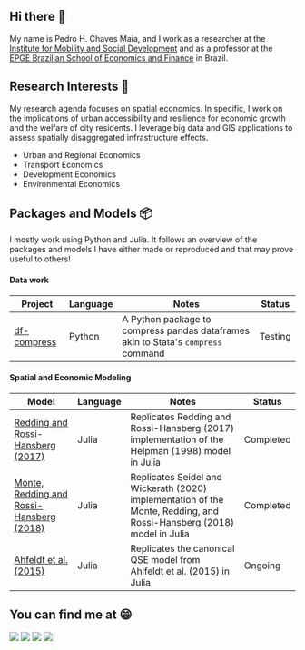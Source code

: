 ## Hi there 👋
My name is Pedro H. Chaves Maia, and I work as a researcher at the [Institute for Mobility and Social Development](https://imdsbrasil.org/en/home-en/) and as a professor at the [EPGE Brazilian School of Economics and Finance](https://epge.fgv.br/en) in Brazil.

## Research Interests 🔭
My research agenda focuses on spatial economics. In specific, I work on the implications of urban accessibility and resilience for economic growth and the welfare of city residents. I leverage big data and GIS applications to assess spatially disaggregated infrastructure effects. 
* Urban and Regional Economics
* Transport Economics
* Development Economics
* Environmental Economics

## Packages and Models 📦
I mostly work using Python and Julia. It follows an overview of the packages and models I have either made or reproduced and that may prove useful to others!

#### Data work
|Project | Language | Notes| Status |
|-|-|-|-|
|[df-compress](https://github.com/phchavesmaia/df-compress)| Python | A Python package to compress pandas dataframes akin to Stata's `compress` command | Testing |

#### Spatial and Economic Modeling
|Model | Language | Notes| Status |
|-|-|-|-|
|[Redding and Rossi-Hansberg (2017)](https://github.com/phchavesmaia/QSE-models/tree/main/models/redding_rossihansberg-2017)| Julia | Replicates Redding and Rossi-Hansberg (2017) implementation of the Helpman (1998) model in Julia | Completed |
|[Monte, Redding and Rossi-Hansberg (2018)](https://github.com/phchavesmaia/QSE-models/tree/main/models/monte_etal-2018)| Julia | Replicates Seidel and Wickerath (2020) implementation of the Monte, Redding, and Rossi-Hansberg (2018) model in Julia | Completed |
|[Ahfeldt et al. (2015)](https://github.com/phchavesmaia/QSE-models/tree/main/models/ahfeldt_etal-2015)| Julia | Replicates the canonical QSE model from Ahlfeldt et al. (2015) in Julia | Ongoing |

## You can find me at 😄
[<img src="https://www.iconsdb.com/icons/download/color/2E3949/geography-32.png">](https://sites.google.com/view/phchavesmaia/)
[<img src="https://www.iconsdb.com/icons/download/color/2E3949/google-scholar-32.png">](https://scholar.google.com/citations?user=qgaMkaQAAAAJ&hl=en)
[<img src="https://www.iconsdb.com/icons/download/color/2E3949/linkedin-4-32.png">](https://www.linkedin.com/in/phchavesmaia/)
[<img src="https://www.iconsdb.com/icons/download/color/2E3949/github-9-32.png">](https://github.com/phchavesmaia)

<!--
**phchavesmaia/phchavesmaia** is a ✨ _special_ ✨ repository because its `README.md` (this file) appears on your GitHub profile.

Here are some ideas to get you started:

- 🔭 I’m currently working on ...
- 🌱 I’m currently learning ...
- 👯 I’m looking to collaborate on ...
- 🤔 I’m looking for help with ...
- 💬 Ask me about ...
- 📫 How to reach me: ...
- 😄 Pronouns: ...
- ⚡ Fun fact: ...
-->
